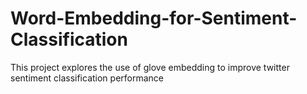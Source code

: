 # Word-Embedding-for-Sentiment-Classification
This project explores the use of glove embedding to improve twitter sentiment classification performance
